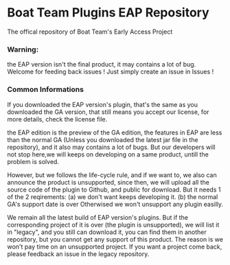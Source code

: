 # Boat Team Plugins EAP Repository
The offical repository of Boat Team's Early Access Project

### Warning:
the EAP version isn't the final product, it may contains a lot of bug. Welcome for feeding back issues !
Just simply create an issue in Issues !

### Common Informations
If you downloaded the EAP version's plugin, that's the same as you downloaded the GA version, that still means you accept our license, for more details, check the license file.

the EAP edition is the preview of the GA edition, the features in EAP are less than the normal GA (Unless you downloaded the latest jar file in the repository), and it also may contains a lot of bugs. But our developers will not stop here,we will keeps on developing on a same product, untill the problem is solved.

However, but we follows the life-cycle rule, and if we want to, we also can announce the product is unsupported, since then, we will upload all the source code of the plugin to Github, and public for download. But it needs 1 of the 2 reqirements:
(a) we don't want keeps developing it.
(b) the normal GA's support date is over
Otherwised we won't unsupport any plugin easilly.

We remain all the latest build of EAP version's plugins. But if the corresponding project of it is over (the plugin is unsupported), we will list it in "legacy", and you still can download it, you can find them in another repository, but you cannot get any support of this product. The reason is we won't pay time on an unsupported project. If you want a project come back, please feedback an issue in the legacy repository.
